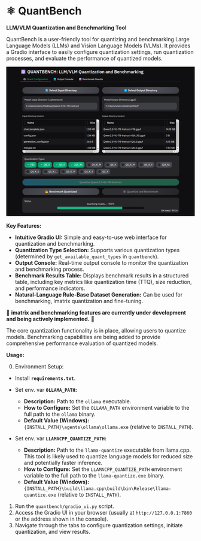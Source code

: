 # ⚛️ QuantBench

**LLM/VLM Quantization and Benchmarking Tool**

QuantBench is a user-friendly tool for quantizing and benchmarking Large Language Models (LLMs) and Vision Language Models (VLMs). It provides a Gradio interface to easily configure quantization settings, run quantization processes, and evaluate the performance of quantized models.

![](https://github.com/Independent-AI-Labs/local-super-agents/blob/main/res/docs/screens/quantbench_shiny.png)

**Key Features:**

* **Intuitive Gradio UI:** Simple and easy-to-use web interface for quantization and benchmarking.
* **Quantization Type Selection:** Supports various quantization types (determined by `get_available_quant_types` in `quantbench`).
* **Output Console:** Real-time output console to monitor the quantization and benchmarking process.
* **Benchmark Results Table:** Displays benchmark results in a structured table, including key metrics like quantization time (TTQ), size reduction, and performance indicators.
* **Natural-Language Rule-Base Dataset Generation:** Can be used for benchmarking, imatrix quantization and fine-tuning.

🚧 **imatrix and benchmarking features are currently under development and being actively implemented.** 🚧

The core quantization functionality is in place, allowing users to quantize models.  Benchmarking capabilities are being added to provide comprehensive performance evaluation of quantized models.

**Usage:**

0.  Environment Setup:

* Install **`requirements.txt`**.
* Set env. var  **`OLLAMA_PATH`:**
    *   **Description:** Path to the `ollama` executable.
    *   **How to Configure:** Set the `OLLAMA_PATH` environment variable to the full path to the `ollama` binary.
    *   **Default Value (Windows):** `{INSTALL_PATH}\agents\ollama\ollama.exe` (relative to `INSTALL_PATH`).

* Set env. var  **`LLAMACPP_QUANTIZE_PATH`:**
    *   **Description:** Path to the `llama-quantize` executable from llama.cpp. This tool is likely used to quantize language models for reduced size and potentially faster inference.
    *   **How to Configure:** Set the `LLAMACPP_QUANTIZE_PATH` environment variable to the full path to the `llama-quantize.exe` binary.
    *   **Default Value (Windows):** `{INSTALL_PATH}\build\llama.cpp\build\bin\Release\llama-quantize.exe` (relative to `INSTALL_PATH`).

1.  Run the `quantbench/gradio_ui.py` script.
2.  Access the Gradio UI in your browser (usually at `http://127.0.0.1:7860` or the address shown in the console).
3.  Navigate through the tabs to configure quantization settings, initiate quantization, and view results.
